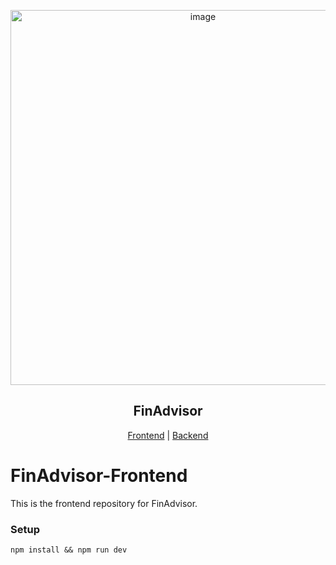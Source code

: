 <p align='center'>
<img width="600" alt="image" src="https://github.com/user-attachments/assets/46dc76cc-288b-49ef-a81d-c8c5ccda7586">
</p>

<h2 align="center">FinAdvisor</h2>

<p align="center">
    <a href="https://github.com/crustyapples/frontend-bc3415">Frontend</a>
    |
    <a href="https://github.com/crustyapples/backend-bc3415">Backend</a>
</p>

# FinAdvisor-Frontend

This is the frontend repository for FinAdvisor.

### Setup
```
npm install && npm run dev
```


